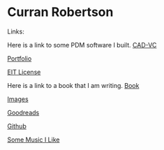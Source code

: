 # Curran Robertson

Links: 

Here is a link to some PDM software I built.
[CAD-VC](https://cad-vc.org/)

[Portfolio](https://drive.google.com/drive/folders/18Ntjcdg_oRFSatfBP3WWHiAzXN1ULbTe)

[EIT License](https://www.credly.com/badges/e17a3ec1-3c2e-408d-8bba-ba95702b791a/public_url)

Here is a link to a book that I am writing.
[Book](./book/title.html)

[Images](./images/images.html)

[Goodreads](https://www.goodreads.com/user/show/155291490-curran-robertson)

[Github](https://github.com/curranjrobertson)

[Some Music I Like](https://www.youtube.com/playlist?list=PLio_a_XmxIqhenMyAxvFjCKbN6LyoQb9A)